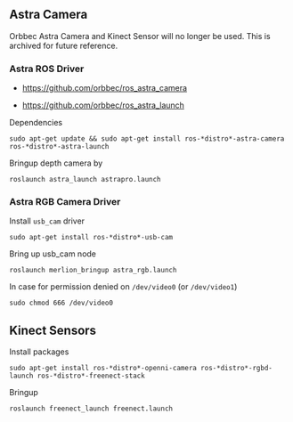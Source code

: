## Astra Camera

Orbbec Astra Camera and Kinect Sensor will no longer be used. This is archived for future reference.

### Astra ROS Driver

- https://github.com/orbbec/ros_astra_camera

- https://github.com/orbbec/ros_astra_launch

Dependencies
```
sudo apt-get update && sudo apt-get install ros-*distro*-astra-camera ros-*distro*-astra-launch
```

Bringup depth camera by
```
roslaunch astra_launch astrapro.launch 
```

### Astra RGB Camera Driver
Install `usb_cam` driver
```
sudo apt-get install ros-*distro*-usb-cam
```
Bring up usb_cam node
```
roslaunch merlion_bringup astra_rgb.launch
```

In case for permission denied on `/dev/video0` (or `/dev/video1`)
```
sudo chmod 666 /dev/video0
```

## Kinect Sensors
Install packages
```
sudo apt-get install ros-*distro*-openni-camera ros-*distro*-rgbd-launch ros-*distro*-freenect-stack
```

Bringup
```
roslaunch freenect_launch freenect.launch
```